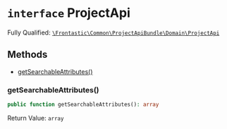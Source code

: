 # `interface`  ProjectApi

Fully Qualified: [`\Frontastic\Common\ProjectApiBundle\Domain\ProjectApi`](../../../../src/php/ProjectApiBundle/Domain/ProjectApi.php)

## Methods

* [getSearchableAttributes()](#getsearchableattributes)

### getSearchableAttributes()

```php
public function getSearchableAttributes(): array
```

Return Value: `array`

